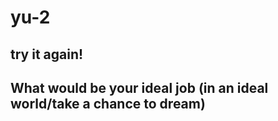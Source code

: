 # yu-2


## try it again!

## What would be your ideal job (in an ideal world/take a chance to dream)

